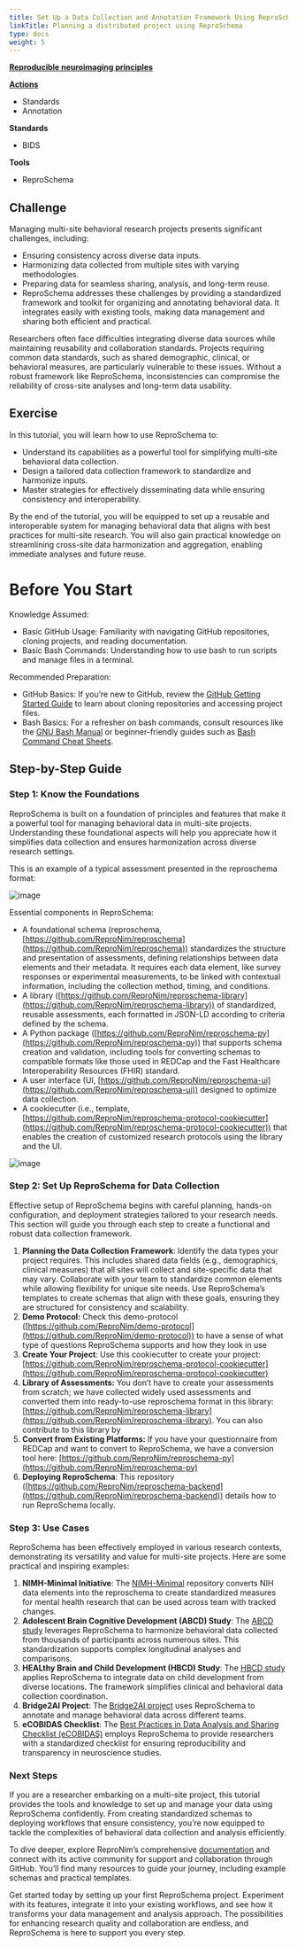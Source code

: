 ```yaml
---
title: Set Up a Data Collection and Annotation Framework Using ReproSchema for Multi-Site Behavioral Studies
linkTitle: Planning a distributed project using ReproSchema
type: docs
weight: 5 
---
```


**[Reproducible neuroimaging principles](/about/in-practice/#repronims-principles-of-reproducible-neuroimaging)**

**[Actions](/about/in-practice/#repronims-4-core-actions)**

- Standards
- Annotation  

**Standards**

- BIDS  

**Tools**

- ReproSchema

## Challenge

Managing multi-site behavioral research projects presents significant challenges, including:

* Ensuring consistency across diverse data inputs.  
* Harmonizing data collected from multiple sites with varying methodologies.  
* Preparing data for seamless sharing, analysis, and long-term reuse.  
* ReproSchema addresses these challenges by providing a standardized framework and toolkit for organizing and annotating behavioral data. It integrates easily with existing tools, making data management and sharing both efficient and practical.

Researchers often face difficulties integrating diverse data sources while maintaining reusability and collaboration standards. Projects requiring common data standards, such as shared demographic, clinical, or behavioral measures, are particularly vulnerable to these issues. Without a robust framework like ReproSchema, inconsistencies can compromise the reliability of cross-site analyses and long-term data usability.

## Exercise

In this tutorial, you will learn how to use ReproSchema to:

* Understand its capabilities as a powerful tool for simplifying multi-site behavioral data collection.  
* Design a tailored data collection framework to standardize and harmonize inputs.  
* Master strategies for effectively disseminating data while ensuring consistency and interoperability.

By the end of the tutorial, you will be equipped to set up a reusable and interoperable system for managing behavioral data that aligns with best practices for multi-site research. You will also gain practical knowledge on streamlining cross-site data harmonization and aggregation, enabling immediate analyses and future reuse.

# Before You Start

Knowledge Assumed:

* Basic GitHub Usage: Familiarity with navigating GitHub repositories, cloning projects, and reading documentation.  
* Basic Bash Commands: Understanding how to use bash to run scripts and manage files in a terminal.

Recommended Preparation:

* GitHub Basics: If you’re new to GitHub, review the [GitHub Getting Started Guide](https://docs.github.com/en/get-started) to learn about cloning repositories and accessing project files.  
* Bash Basics: For a refresher on bash commands, consult resources like the [GNU Bash Manual](https://www.gnu.org/software/bash/manual/) or beginner-friendly guides such as [Bash Command Cheat Sheets](https://github.com/RehanSaeed/Bash-Cheat-Sheet).

## Step-by-Step Guide

### Step 1: Know the Foundations

ReproSchema is built on a foundation of principles and features that make it a powerful tool for managing behavioral data in multi-site projects. Understanding these foundational aspects will help you appreciate how it simplifies data collection and ensures harmonization across diverse research settings.

This is an example of a typical assessment presented in the reproschema format:

![image](/images/reproschema_1.png)

Essential components in ReproSchema: 

* A foundational schema (reproschema, [https://github.com/ReproNim/reproschema](https://github.com/ReproNim/reproschema)) standardizes the structure and presentation of assessments, defining relationships between data elements and their metadata. It requires each data element, like survey responses or experimental measurements, to be linked with contextual information, including the collection method, timing, and conditions.  
* A library ([https://github.com/ReproNim/reproschema-library](https://github.com/ReproNim/reproschema-library)) of standardized, reusable assessments, each formatted in JSON-LD according to criteria defined by the schema.  
* A Python package ([https://github.com/ReproNim/reproschema-py](https://github.com/ReproNim/reproschema-py)) that supports schema creation and validation, including tools for converting schemas to compatible formats like those used in REDCap and the Fast Healthcare Interoperability Resources (FHIR) standard.  
* A user interface (UI, [https://github.com/ReproNim/reproschema-ui](https://github.com/ReproNim/reproschema-ui)) designed to optimize data collection.  
* A cookiecutter (i.e., template, [https://github.com/ReproNim/reproschema-protocol-cookiecutter](https://github.com/ReproNim/reproschema-protocol-cookiecutter)) that enables the creation of customized research protocols using the library and the UI. 

![image](/images/reproschema_2.png)

### Step 2: Set Up ReproSchema for Data Collection

Effective setup of ReproSchema begins with careful planning, hands-on configuration, and deployment strategies tailored to your research needs. This section will guide you through each step to create a functional and robust data collection framework.

1. **Planning the Data Collection Framework**: Identify the data types your project requires. This includes shared data fields (e.g., demographics, clinical measures) that all sites will collect and site-specific data that may vary. Collaborate with your team to standardize common elements while allowing flexibility for unique site needs. Use ReproSchema’s templates to create schemas that align with these goals, ensuring they are structured for consistency and scalability.  
2. **Demo Protocol:** Check this demo-protocol ([https://github.com/ReproNim/demo-protocol](https://github.com/ReproNim/demo-protocol)) to have a sense of what type of questions ReproSchema supports and how they look in use  
3. **Create Your Project**: Use this cookiecutter to create your project: [https://github.com/ReproNim/reproschema-protocol-cookiecutter](https://github.com/ReproNim/reproschema-protocol-cookiecutter)   
4. **Library of Assessments:** You don’t have to create your assessments from scratch; we have collected widely used assessments and converted them into ready-to-use reproschema format in this library: [https://github.com/ReproNim/reproschema-library](https://github.com/ReproNim/reproschema-library). You can also contribute to this library by   
5. **Convert from Existing Platforms:** If you have your questionnaire from REDCap and want to convert to ReproSchema, we have a conversion tool here: [https://github.com/ReproNim/reproschema-py](https://github.com/ReproNim/reproschema-py)   
6. **Deploying ReproSchema**: This repository ([https://github.com/ReproNim/reproschema-backend](https://github.com/ReproNim/reproschema-backend)) details how to run ReproSchema locally. 

### Step 3: Use Cases

ReproSchema has been effectively employed in various research contexts, demonstrating its versatility and value for multi-site projects. Here are some practical and inspiring examples:

1. **NIMH-Minimal Initiative**: The [NIMH-Minimal](https://github.com/ReproNim/nimh-minimal) repository converts NIH data elements into the reproschema to create standardized measures for mental health research that can be used across team with tracked changes.  
2. **Adolescent Brain Cognitive Development (ABCD) Study**: The [ABCD study](https://github.com/ReproNim/abcd-redcap2rs) leverages ReproSchema to harmonize behavioral data collected from thousands of participants across numerous sites. This standardization supports complex longitudinal analyses and comparisons.  
3. **HEALthy Brain and Child Development (HBCD) Study**: The [HBCD study](https://github.com/ReproNim/hbcd-redcap2rs) applies ReproSchema to integrate data on child development from diverse locations. The framework simplifies clinical and behavioral data collection coordination.  
4. **Bridge2AI Project**: The [Bridge2AI project](https://github.com/sensein/b2ai-redcap2rs) uses ReproSchema to annotate and manage behavioral data across different teams.  
5. **eCOBIDAS Checklist**: The [Best Practices in Data Analysis and Sharing Checklist (eCOBIDAS)](https://github.com/ohbm/eCOBIDAS) employs ReproSchema to provide researchers with a standardized checklist for ensuring reproducibility and transparency in neuroscience studies. 

### Next Steps

If you are a researcher embarking on a multi-site project, this tutorial provides the tools and knowledge to set up and manage your data using ReproSchema confidently. From creating standardized schemas to deploying workflows that ensure consistency, you’re now equipped to tackle the complexities of behavioral data collection and analysis efficiently.

To dive deeper, explore ReproNim’s comprehensive [documentation](https://github.com/ReproNim/reproschema) and connect with its active community for support and collaboration through GitHub. You’ll find many resources to guide your journey, including example schemas and practical templates.

Get started today by setting up your first ReproSchema project. Experiment with its features, integrate it into your existing workflows, and see how it transforms your data management and analysis approach. The possibilities for enhancing research quality and collaboration are endless, and ReproSchema is here to support you every step.
